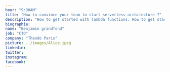 ```yaml
---
hour: "9:30AM"
title: "How to convince your team to start serverless architecture ?"
description: "How to get started with lambda functions. How to get started with lambda functions. …"
biographie:
name: "Benjamin grandfond"
job: "CTO"
company: "Theodo Paris"
picture: ../images/Alice.jpeg
linkedin:
twitter:
instagram:
facebook:
---
```

